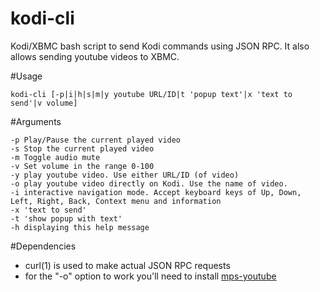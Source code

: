kodi-cli
========

Kodi/XBMC bash script to send Kodi commands using JSON RPC. It also allows sending youtube videos to XBMC.

#Usage

`kodi-cli [-p|i|h|s|m|y youtube URL/ID|t 'popup text'|x 'text to send'|v volume]`

#Arguments
```
-p Play/Pause the current played video
-s Stop the current played video
-m Toggle audio mute
-v Set volume in the range 0-100
-y play youtube video. Use either URL/ID (of video)
-o play youtube video directly on Kodi. Use the name of video.
-i interactive navigation mode. Accept keyboard keys of Up, Down, Left, Right, Back, Context menu and information
-x 'text to send'
-t 'show popup with text'
-h displaying this help message
```

#Dependencies
* curl(1) is used to make actual JSON RPC requests
* for the "-o" option to work you'll need to install [mps-youtube](https://github.com/np1/mps-youtube)
